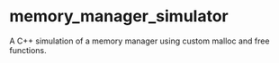# memory_manager_simulator
A C++ simulation of a memory manager using custom malloc and free functions.
